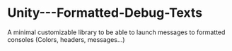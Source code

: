 # Unity---Formatted-Debug-Texts
A minimal customizable library to be able to launch messages to formatted consoles (Colors, headers, messages...)
